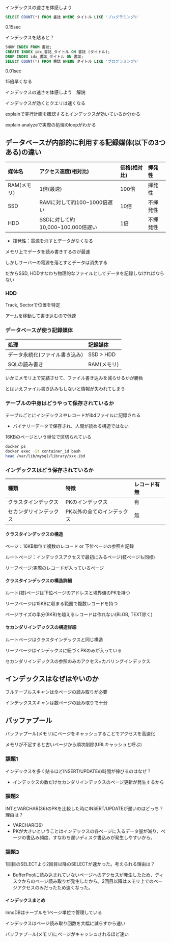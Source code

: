 インデックスの速さを体感しよう
```sql
SELECT COUNT(*) FROM 書誌 WHERE タイトル LIKE 'プログラミング%'
```
0.15sec

インデックスを貼ると？
```sql
SHOW INDEX FROM 書誌;
CREATE INDEX idx_書誌_タイトル ON 書誌 (タイトル);
DROP INDEX idx_書誌_タイトル ON 書誌;
SELECT COUNT(*) FROM 書誌 WHERE タイトル LIKE 'プログラミング%'
```
0.01sec

15倍早くなる

インデックスの速さを体感しよう　解説

インデックスが効くとクエリは速くなる

explainで実行計画を確認するとインデックスが効いているか分かる

explain analyzeで実際の処理のloopがわかる

## データベースが内部的に利用する記録媒体(以下の3つある)の違い
| 媒体名 | アクセス速度(相対比) | 価格(相対比) | 揮発性 |
| :--- | :--- | :--- | :--- |
| RAM(メモリ) | 1倍(最速) | 100倍 | 揮発性 |
| SSD | RAMに対して約100~1000倍遅い | 10倍 | 不揮発性 |
| HDD | SSDに対して約10,000~100,000倍遅い | 1倍 | 不揮発性 |
- 揮発性：電源を消すとデータがなくなる

メモリ上でデータを読み書きするのが最速

しかしサーバーの電源を落とすとデータは消失する

だからSSD, HDDすなわち物理的なファイルとしてデータを記録しなければならない

### HDD
Track, Sectorで位置を特定

アームを移動して書き込むので低速

### データベースが使う記録媒体
| 処理 | 記録媒体 |
| :--- | :--- |
| データ永続化(ファイル書き込み) | SSD > HDD |
| SQLの読み書き | RAM(メモリ) |

いかにメモリ上で完結させて、ファイル書き込みを減らせるかが勝負

とはいえファイル書き込みもしないと情報が失われてしまう

### テーブルの中身はどうやって保存されているか
テーブルごとにインデックスやレコードがibdファイルに記録される
- バイナリーデータで保存され、人間が読める構造ではない

16KBのページという単位で区切られている

```sh
docker ps
docker exec -it container_id bash
head /var/lib/mysql/library/xxx.ibd
```

### インデックスはどう保存されているか
| 種類 | 特徴 | レコード有無 |
| :--- | :--- | :--- |
| クラスタインデックス | PKのインデックス | 有 |
| セカンダリインデックス | PK以外の全てのインデックス | 無 |

#### クラスタインデックスの構造
ページ：16KB単位で複数のレコード or 下位ページの参照を記録

ルートページ：インデックスアクセスで最初にみるページ(枝ページも同様)

リーフページ:実際のレコードが入っているページ

#### クラスタインデックスの構造詳細
ルート(枝)ページは下位ページのアドレスと境界値のPKを持つ

リーフページは15KBに収まる範囲で複数レコードを持つ

ページサイズの半分(8KB)を越えるレコードは作れない(BLOB, TEXT除く)

#### セカンダリインデックスの構造詳細
ルートページはクラスタインデックスと同じ構造

リーフページはインデックスに紐づくPKのみが入っている

セカンダリインデックスの参照のみのアクセス=カバリングインデックス

## インデックスはなぜはやいのか
フルテーブルスキャンは全ページの読み取りが必要

インデックススキャンは数ページの読み取りで十分

## バッファプール
バッファプール(メモリ)にページをキャッシュすることでアクセスを高速化

メモリが不足すると古いページから順次削除(URLキャッシュと呼ぶ)

### 課題1
インデックスを多く貼るほどINSERT/UPDATEの時間が伸びるのはなぜ？
- インデックスの数だけセカンダリインデックスのページ更新が発生するから

### 課題2
INTとVARCHAR(36)のPKを比較した時にINSERT/UPDATEが遅いのはどっち？理由は？
- VARCHAR(36)
- PKが大きいということはインデックスの各ページに入るデータ量が減り、ページの書込み頻度、すなわち遅いディスク書込みが発生しやすいから。

### 課題3
1回目のSELECTより2回目以降のSELECTが速かった。考えられる理由は？
- BufferPoolに読み込まれていないページへのアクセスが発生したため、ディスクからのページ読み取りが発生したから。2回目以降はメモリ上でのページアクセスのみだったため速くなった。

#### インデックスまとめ
InnoDBはテーブルを1ページ単位で管理している

インデックスはページ読み取り回数を大幅に減らすから速い

バッファプール(メモリ)にページがキャッシュされるほど速い